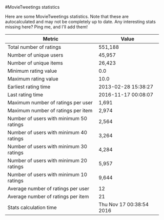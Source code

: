 #MovieTweetings statistics

Here are some MovieTweetings statistics. Note that these are autocalculated and may not be completely up to date. Any interesting stats missing here? Ping me, and I'll add them!

Metric | Value
--- | ---
Total number of ratings                 | 551,188
Number of unique users                  | 45,957
Number of unique items                  | 26,423
Minimum rating value                    | 0.0
Maximum rating value                    | 10.0
Earliest rating time                    | 2013-02-28 15:38:27
Last rating time                        | 2016-11-17 00:08:07
Maximum number of ratings per user      | 1,691
Maximum number of ratings per item      | 2,974
Number of users with minimum 50 ratings | 2,564
Number of users with minimum 40 ratings | 3,264
Number of users with minimum 30 ratings | 4,284
Number of users with minimum 20 ratings | 5,957
Number of users with minimum 10 ratings | 9,644
Average number of ratings per user      | 12
Average number of ratings per item      | 21
Stats calculation time                  | Thu Nov 17 00:38:54 2016


